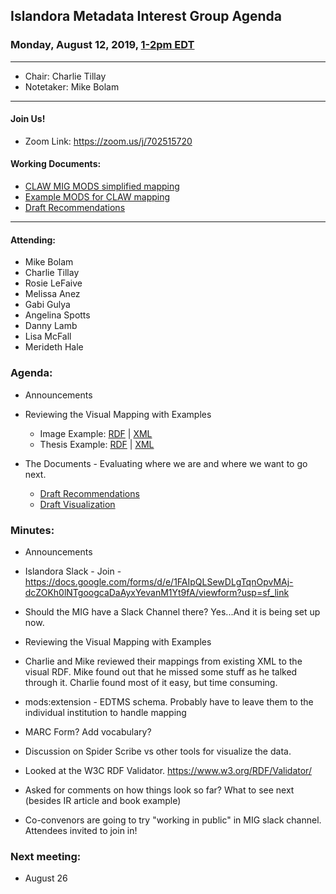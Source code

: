 ## Islandora Metadata Interest Group Agenda
### Monday, August 12, 2019, [1-2pm EDT](http://www.thetimezoneconverter.com/?t=1%20pm&tz=Toronto&)

---
* Chair: Charlie Tillay
* Notetaker: Mike Bolam
---

#### Join Us!
* Zoom Link: https://zoom.us/j/702515720

#### Working Documents:
* [CLAW MIG MODS simplified mapping](https://docs.google.com/spreadsheets/d/18u2qFJ014IIxlVpM3JXfDEFccwBZcoFsjbBGpvL0jJI/edit#gid=0)
* [Example MODS for CLAW mapping](https://docs.google.com/spreadsheets/d/1C2Xie7HUDSgRT5v4ldoJvlNdoXz2GHAPvL3PE3TOKW8/edit#gid=1829081124)
* [Draft Recommendations](https://docs.google.com/document/d/15qSO9YcALtYSqd6CUuGx0t8FwUJ5pPwVPz0PA5rU898/edit#heading=h.f9r6knw0rjvu)
---

#### Attending:
* Mike Bolam
* Charlie Tillay
* Rosie LeFaive
* Melissa Anez
* Gabi Gulya
* Angelina Spotts
* Danny Lamb
* Lisa McFall
* Merideth Hale

### Agenda:
* Announcements

* Reviewing the Visual Mapping with Examples
  * Image Example: [RDF](https://github.com/islandora-interest-groups/Islandora-Metadata-Interest-Group/blob/master/Tools/image_MODS_mapping.jpg) | [XML](https://github.com/islandora-interest-groups/Islandora-Metadata-Interest-Group/blob/master/Tools/MODS_Jonas_Salk_and_Jonathan_Salk.xml)
  * Thesis Example: [RDF](https://github.com/islandora-interest-groups/Islandora-Metadata-Interest-Group/blob/master/Tools/Thesis%20Example.jpg) | [XML](https://github.com/islandora-interest-groups/Islandora-Metadata-Interest-Group/blob/master/Tools/BostonCollegeThesisExample.xml)
  
* The Documents - Evaluating where we are and where we want to go next.
  * [Draft Recommendations](https://docs.google.com/document/d/15qSO9YcALtYSqd6CUuGx0t8FwUJ5pPwVPz0PA5rU898/edit#heading=h.f9r6knw0rjvu)
  * [Draft Visualization](https://github.com/islandora-interest-groups/Islandora-Metadata-Interest-Group/blob/master/Tools/Islandora%20RDF%20Mapping.jpg)

### Minutes:
* Announcements
 * Islandora Slack - Join - https://docs.google.com/forms/d/e/1FAIpQLSewDLgTqnOpvMAj-dcZOKh0lNTgoogcaDaAyxYevanM1Yt9fA/viewform?usp=sf_link
 * Should the MIG have a Slack Channel there? Yes...And it is being set up now.
 
* Reviewing the Visual Mapping with Examples
 * Charlie and Mike reviewed their mappings from existing XML to the visual RDF. Mike found out that he missed some stuff as he talked through it. Charlie found most of it easy, but time consuming. 
 * mods:extension - EDTMS schema. Probably have to leave them to the individual institution to handle mapping
 * MARC Form? Add vocabulary?
 * Discussion on Spider Scribe vs other tools for visualize the data.
 * Looked at the W3C RDF Validator. https://www.w3.org/RDF/Validator/
 * Asked for comments on how things look so far? What to see next (besides IR article and book example)
 * Co-convenors are going to try "working in public" in MIG slack channel. Attendees invited to join in!
### Next meeting:
* August 26
